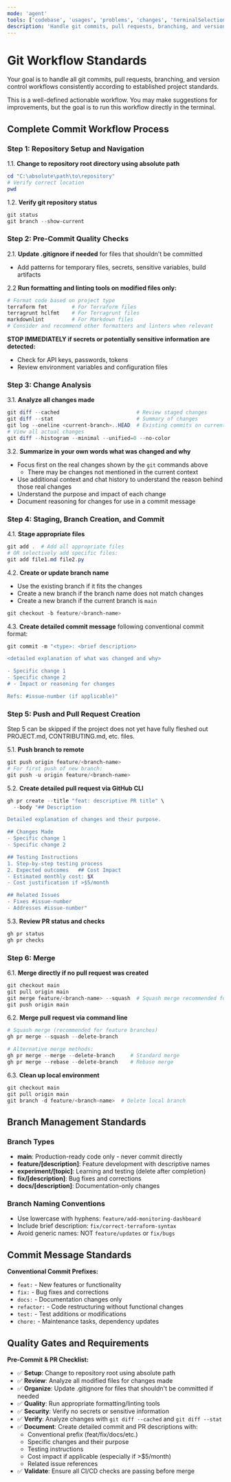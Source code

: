```yaml
---
mode: 'agent'
tools: ['codebase', 'usages', 'problems', 'changes', 'terminalSelection', 'terminalLastCommand', 'fetch', 'findTestFiles', 'githubRepo', 'editFiles', 'runCommands', 'search', 'get_syntax_docs', 'mermaid-diagram-validator', 'mermaid-diagram-preview']
description: 'Handle git commits, pull requests, branching, and version control workflows consistently'
---
```


# Git Workflow Standards

Your goal is to handle all git commits, pull requests, branching, and version control workflows consistently according to established project standards.

This is a well-defined actionable workflow. You may make suggestions for improvements, but the goal is to run this workflow directly in the terminal.

## Complete Commit Workflow Process

### Step 1: Repository Setup and Navigation

1.1. **Change to repository root directory using absolute path**

   ```powershell
   cd "C:\absolute\path\to\repository"
   # Verify correct location
   pwd
   ```

1.2. **Verify git repository status**

   ```powershell
   git status
   git branch --show-current
   ```

### Step 2: Pre-Commit Quality Checks

2.1. **Update .gitignore if needed** for files that shouldn't be committed

   - Add patterns for temporary files, secrets, sensitive variables, build artifacts

2.2 **Run formatting and linting tools on modified files only:**

```powershell
# Format code based on project type
terraform fmt        # For Terraform files
terragrunt hclfmt    # For Terragrunt files
markdownlint         # For Markdown files
# Consider and recommend other formatters and linters when relevant
```

**STOP IMMEDIATELY if secrets or potentially sensitive information are detected:**

- Check for API keys, passwords, tokens
- Review environment variables and configuration files

### Step 3: Change Analysis

3.1. **Analyze all changes made**

   ```powershell
   git diff --cached                         # Review staged changes
   git diff --stat                           # Summary of changes
   git log --oneline <current-branch>..HEAD  # Existing commits on current branch
   # View all actual changes
   git diff --histogram --minimal --unified=0 --no-color
   ```

3.2. **Summarize in your own words what was changed and why**

   - Focus first on the real changes shown by the `git` commands above
     - There may be changes not mentioned in the current context
   - Use additional context and chat history to understand the reason behind those real changes
   - Understand the purpose and impact of each change
   - Document reasoning for changes for use in a commit message

### Step 4: Staging, Branch Creation, and Commit

4.1. **Stage appropriate files**

   ```powershell
   git add .  # Add all appropriate files
   # OR selectively add specific files:
   git add file1.md file2.py
   ```

4.2. **Create or update branch name**

   - Use the existing branch if it fits the changes
   - Create a new branch if the branch name does not match changes
   - Create a new branch if the current branch is `main`

   ```powershell
   git checkout -b feature/<branch-name>
   ```

4.3. **Create detailed commit message** following conventional commit format:

   ```powershell
   git commit -m "<type>: <brief description>

   <detailed explanation of what was changed and why>

   - Specific change 1
   - Specific change 2
   # - Impact or reasoning for changes

   Refs: #issue-number (if applicable)"
   ```

### Step 5: Push and Pull Request Creation

Step 5 can be skipped if the project does not yet have fully fleshed out PROJECT.md, CONTRIBUTING.md, etc. files.

5.1. **Push branch to remote**

   ```powershell
   git push origin feature/<branch-name>
   # For first push of new branch:
   git push -u origin feature/<branch-name>
   ```

5.2. **Create detailed pull request via GitHub CLI**

   ```powershell
   gh pr create --title "feat: descriptive PR title" \
     --body "## Description

   Detailed explanation of changes and their purpose.

   ## Changes Made
   - Specific change 1
   - Specific change 2

   ## Testing Instructions
   1. Step-by-step testing process
   2. Expected outcomes   ## Cost Impact
   - Estimated monthly cost: $X
   - Cost justification if >$5/month

   ## Related Issues
   - Fixes #issue-number
   - Addresses #issue-number"
   ```

5.3. **Review PR status and checks**

   ```powershell
   gh pr status
   gh pr checks
   ```

### Step 6: Merge

6.1. **Merge directly if no pull request was created**
   ```powershell
   git checkout main
   git pull origin main
   git merge feature/<branch-name> --squash  # Squash merge recommended for feature branches
   git push origin main
   ```

6.2. **Merge pull request via command line**

   ```powershell
   # Squash merge (recommended for feature branches)
   gh pr merge --squash --delete-branch

   # Alternative merge methods:
   gh pr merge --merge --delete-branch     # Standard merge
   gh pr merge --rebase --delete-branch    # Rebase merge
   ```

6.3. **Clean up local environment**

   ```powershell
   git checkout main
   git pull origin main
   git branch -d feature/<branch-name>  # Delete local branch
   ```

## Branch Management Standards

### Branch Types

- **main**: Production-ready code only - never commit directly
- **feature/[description]**: Feature development with descriptive names
- **experiment/[topic]**: Learning and testing (delete after completion)
- **fix/[description]**: Bug fixes and corrections
- **docs/[description]**: Documentation-only changes

### Branch Naming Conventions

- Use lowercase with hyphens: `feature/add-monitoring-dashboard`
- Include brief description: `fix/correct-terraform-syntax`
- Avoid generic names: NOT `feature/updates` or `fix/bugs`

## Commit Message Standards

**Conventional Commit Prefixes:**

- `feat:` - New features or functionality
- `fix:` - Bug fixes and corrections
- `docs:` - Documentation changes only
- `refactor:` - Code restructuring without functional changes
- `test:` - Test additions or modifications
- `chore:` - Maintenance tasks, dependency updates

## Quality Gates and Requirements

**Pre-Commit & PR Checklist:**

- ✅ **Setup**: Change to repository root using absolute path
- ✅ **Review**: Analyze all modified files for changes made
- ✅ **Organize**: Update .gitignore for files that shouldn't be committed if needed
- ✅ **Quality**: Run appropriate formatting/linting tools
- ✅ **Security**: Verify no secrets or sensitive information
- ✅ **Verify**: Analyze changes with `git diff --cached` and `git diff --stat`
- ✅ **Document**: Create detailed commit and PR descriptions with:
  - Conventional prefix (feat/fix/docs/etc.)
  - Specific changes and their purpose
  - Testing instructions
  - Cost impact if applicable (especially if >$5/month)
  - Related issue references
- ✅ **Validate**: Ensure all CI/CD checks are passing before merge
